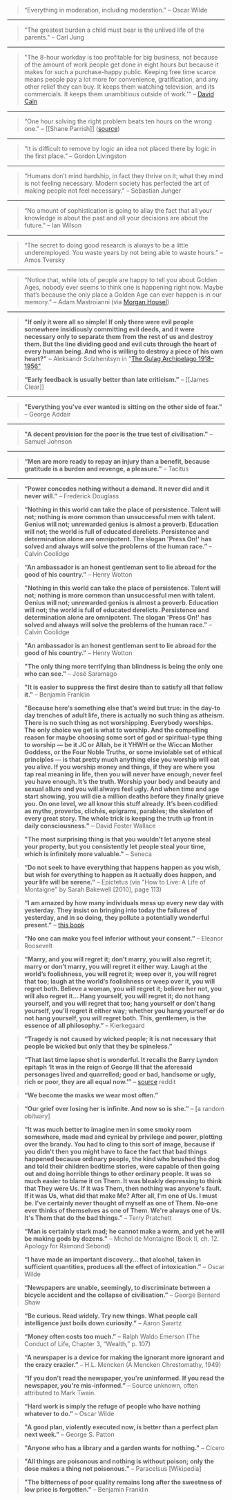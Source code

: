 


> “Everything in moderation, including moderation.” – Oscar Wilde

---


> "The greatest burden a child must bear is the unlived life of the parents." – Carl Jung

***

> "The 8-hour workday is too profitable for big business, not because of the amount of work people get done in eight hours but because it makes for such a purchase-happy public. Keeping free time scarce means people pay a lot more for convenience, gratification, and any other relief they can buy. It keeps them watching television, and its commercials. It keeps them unambitious outside of work.'" – [David Cain](https://www.raptitude.com/2010/07/your-lifestyle-has-already-been-designed/)

***

> “One hour solving the right problem beats ten hours on the wrong one.” – [[Shane Parrish]] ([source](https://fs.blog/brain-food/july-21-2024/#:~:text=%E2%80%9CIt's%20not%20enough%20to%20simply,about%20what%20to%20focus%20on.%E2%80%9D))

***

> “It is difficult to remove by logic an idea not placed there by logic in the first place.” – Gordon Livingston

***

> “Humans don’t mind hardship, in fact they thrive on it; what they mind is not feeling necessary. Modern society has perfected the art of making people not feel necessary.” – Sebastian Junger

***

> “No amount of sophistication is going to allay the fact that all your knowledge is about the past and all your decisions are about the future.” – Ian Wilson

***

> “The secret to doing good research is always to be a little underemployed. You waste years by not being able to waste hours.” – Amos Tversky

***

> “Notice that, while lots of people are happy to tell you about Golden Ages, nobody ever seems to think one is happening right now. Maybe that’s because the only place a Golden Age can ever happen is in our memory.” – Adam Mastroianni (via [Morgan Housel](https://collabfund.com/blog/smart-words-from-smart-people/))

*** 

> **"If only it were all so simple! If only there were evil people somewhere insidiously committing evil deeds, and it were necessary only to separate them from the rest of us and destroy them. But the line dividing good and evil cuts through the heart of every human being. And who is willing to destroy a piece of his own heart?"** – Aleksandr Solzhenitsyn in "[The Gulag Archipelago 1918–1956"](https://www.goodreads.com/work/quotes/2944012)



> **“Early feedback is usually better than late criticism.”** – [[James Clear]]

***

> **"Everything you've ever wanted is sitting on the other side of fear."** – George Addair

***

> **"A decent provision for the poor is the true test of civilisation."** 
– Samuel Johnson

***

> **“Men are more ready to repay an injury than a benefit, because gratitude is a burden and revenge, a pleasure.”**
– Tacitus

***

> **“Power concedes nothing without a demand. It never did and it never will.”**
– Frederick Douglass

> **“Nothing in this world can take the place of persistence. Talent will not; nothing is more common than unsuccessful men with talent. Genius will not; unrewarded genius is almost a proverb. Education will not; the world is full of educated derelicts. Persistence and determination alone are omnipotent. The slogan 'Press On!' has solved and always will solve the problems of the human race.”**
– Calvin Coolidge

> **“An ambassador is an honest gentleman sent to lie abroad for the good of his country.”**
– Henry Wotton

> **"Nothing in this world can take the place of persistence. Talent will not; nothing is more common than unsuccessful men with talent. Genius will not; unrewarded genius is almost a proverb. Education will not; the world is full of educated derelicts. Persistence and determination alone are omnipotent. The slogan 'Press On!' has solved and always will solve the problems of the human race."**
– Calvin Coolidge

> **"An ambassador is an honest gentleman sent to lie abroad for the good of his country."**
– Henry Wotton

> **"The only thing more terrifying than blindness is being the only one who can see."**
– José Saramago

> **"It is easier to suppress the first desire than to satisfy all that follow it."**
– Benjamin Franklin

> **"Because here’s something else that’s weird but true: in the day-to day trenches of adult life, there is actually no such thing as atheism. There is no such thing as not worshipping. Everybody worships. The only choice we get is what to worship. And the compelling reason for maybe choosing some sort of god or spiritual-type thing to worship — be it JC or Allah, be it YHWH or the Wiccan Mother Goddess, or the Four Noble Truths, or some inviolable set of ethical principles — is that pretty much anything else you worship will eat you alive. If you worship money and things, if they are where you tap real meaning in life, then you will never have enough, never feel you have enough. It’s the truth. Worship your body and beauty and sexual allure and you will always feel ugly. And when time and age start showing, you will die a million deaths before they finally grieve you. On one level, we all know this stuff already. It’s been codified as myths, proverbs, clichés, epigrams, parables; the skeleton of every great story. The whole trick is keeping the truth up front in daily consciousness."**
– David Foster Wallace

> **"The most surprising thing is that you wouldn’t let anyone steal your property, but you consistently let people steal your time, which is infinitely more valuable."**
– Seneca

> **“Do not seek to have everything that happens happen as you wish, but wish for everything to happen as it actually does happen, and your life will be serene.”**
– Epictetus (via "How to Live: A Life of Montaigne" by Sarah Bakewell [2010], page 113)

> **“I am amazed by how many individuals mess up every new day with yesterday. They insist on bringing into today the failures of yesterday, and in so doing, they pollute a potentially wonderful present.”**
>– [this book](https://www.amazon.com/dp/080241270X/?_encoding=UTF8&pd_rd_w=54sLZ&pf_rd_p=9aa30bae-d685-4626-879d-c38f81e830a3&pf_rd_r=WCNN4C4BBSW9H28P26EX&pd_rd_r=a4df1d42-ce79-484d-a3d5-3edadf7353bf&pd_rd_wg=S0wfg&ref_=bd_tags_dp_rec)

> **“No one can make you feel inferior without your consent.”**
– Eleanor Roosevelt

> **“Marry, and you will regret it; don’t marry, you will also regret it; marry or don’t marry, you will regret it either way. Laugh at the world’s foolishness, you will regret it; weep over it, you will regret that too; laugh at the world’s foolishness or weep over it, you will regret both. Believe a woman, you will regret it; believe her not, you will also regret it… Hang yourself, you will regret it; do not hang yourself, and you will regret that too; hang yourself or don’t hang yourself, you’ll regret it either way; whether you hang yourself or do not hang yourself, you will regret both. This, gentlemen, is the essence of all philosophy.”**
– Kierkegaard

> **“Tragedy is not caused by wicked people; it is not necessary that people be wicked but only that they be spineless.”**

> **“That last time lapse shot is wonderful. It recalls the Barry Lyndon epitaph ‘It was in the reign of George III that the aforesaid personages lived and quarrelled; good or bad, handsome or ugly, rich or poor, they are all equal now.’”**
– [source](https://old.reddit.com/r/movies/comments/jdfdb8/gangs_of_new_york_is_a_brilliant_love_letter_to/g97unm9/) reddit

> **“We become the masks we wear most often.”**

> **“Our grief over losing her is infinite. And now so is she.”**
– [a random obituary]

> **“It was much better to imagine men in some smoky room somewhere, made mad and cynical by privilege and power, plotting over the brandy. You had to cling to this sort of image, because if you didn't then you might have to face the fact that bad things happened because ordinary people, the kind who brushed the dog and told their children bedtime stories, were capable of then going out and doing horrible things to other ordinary people. It was so much easier to blame it on Them. It was bleakly depressing to think that They were Us. If it was Them, then nothing was anyone's fault. If it was Us, what did that make Me? After all, I'm one of Us. I must be. I've certainly never thought of myself as one of Them. No-one ever thinks of themselves as one of Them. We're always one of Us. It's Them that do the bad things.”**
– Terry Pratchett

> **“Man is certainly stark mad; he cannot make a worm, and yet he will be making gods by dozens.”**
– Michel de Montaigne (Book II, ch. 12. Apology for Raimond Sebond)

> **“I have made an important discovery… that alcohol, taken in sufficient quantities, produces all the effect of intoxication.”**
– Oscar Wilde

> **“Newspapers are unable, seemingly, to discriminate between a bicycle accident and the collapse of civilisation.”**
– George Bernard Shaw

> **“Be curious. Read widely. Try new things. What people call intelligence just boils down curiosity.”**
– Aaron Swartz

> **“Money often costs too much.”**
– Ralph Waldo Emerson (The Conduct of Life, Chapter 3, “Wealth,” p. 107)

> **“A newspaper is a device for making the ignorant more ignorant and the crazy crazier.”**
– H.L. Mencken (A Mencken Chrestomathy, 1949)

> **“If you don't read the newspaper, you're uninformed. If you read the newspaper, you're mis-informed.”**
– Source unknown, often attributed to Mark Twain.

> **“Hard work is simply the refuge of people who have nothing whatever to do.”**
– Oscar Wilde

> **"A good plan, violently executed now, is better than a perfect plan next week."**
– George S. Patton

> **"Anyone who has a library and a garden wants for nothing."**
– Cicero

> **"All things are poisonous and nothing is without poison; only the dose makes a thing not poisonous."**
– Paracelsus [Wikipedia]

> **"The bitterness of poor quality remains long after the sweetness of low price is forgotten."**
– Benjamin Franklin